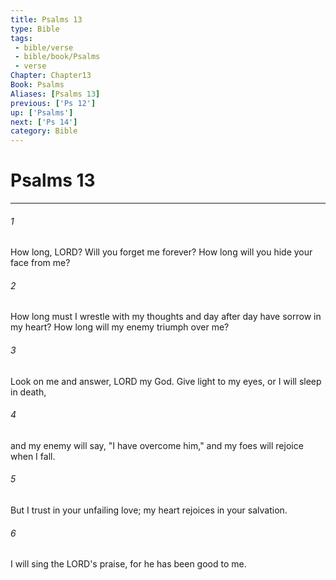 ```yaml
---
title: Psalms 13
type: Bible
tags:
 - bible/verse
 - bible/book/Psalms
 - verse
Chapter: Chapter13
Book: Psalms
Aliases: [Psalms 13]
previous: ['Ps 12']
up: ['Psalms']
next: ['Ps 14']
category: Bible
---
```

# Psalms 13

***


###### 1 
How long, LORD? Will you forget me forever? How long will you hide your face from me? 

###### 2 
How long must I wrestle with my thoughts and day after day have sorrow in my heart? How long will my enemy triumph over me? 

###### 3 
Look on me and answer, LORD my God. Give light to my eyes, or I will sleep in death, 

###### 4 
and my enemy will say, "I have overcome him," and my foes will rejoice when I fall. 

###### 5 
But I trust in your unfailing love; my heart rejoices in your salvation. 

###### 6 
I will sing the LORD's praise, for he has been good to me. 
